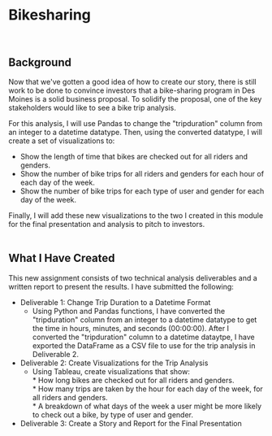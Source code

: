# Bikesharing<br><br>

## Background<br>
Now that we've gotten a good idea of how to create our story, there is still work to be done to convince investors that a bike-sharing program in Des Moines is a solid business proposal. To solidify the proposal, one of the key stakeholders would like to see a bike trip analysis.

For this analysis, I will use Pandas to change the "tripduration" column from an integer to a datetime datatype. Then, using the converted datatype, I will create a set of visualizations to:

   * Show the length of time that bikes are checked out for all riders and genders.<br>
   * Show the number of bike trips for all riders and genders for each hour of each day of the week.<br>
   * Show the number of bike trips for each type of user and gender for each day of the week.<br>
 
 Finally, I will add these new visualizations to the two I created in this module for the final presentation and analysis to pitch to investors.<br><br>
 
## What I Have Created<br>
This new assignment consists of two technical analysis deliverables and a written report to present the results. I have submitted the following:

  * Deliverable 1: Change Trip Duration to a Datetime Format<br>
      *  Using Python and Pandas functions, I have converted the "tripduration" column from an integer to a datetime datatype to get the time in hours, minutes, and seconds (00:00:00). After I converted the "tripduration" column to a datetime dataytpe, I have exported the DataFrame as a CSV file to use for the trip analysis in Deliverable 2.<br>
  * Deliverable 2: Create Visualizations for the Trip Analysis<br>
      *  Using Tableau, create visualizations that show:<br>
              * How long bikes are checked out for all riders and genders.<br>
              * How many trips are taken by the hour for each day of the week, for all riders and genders.<br>
              * A breakdown of what days of the week a user might be more likely to check out a bike, by type of user and gender.<br>
  * Deliverable 3: Create a Story and Report for the Final Presentation<br><br>
